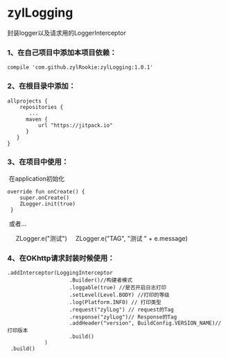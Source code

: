 # zylLogging
封装logger以及请求用的LoggerInterceptor

### 1、在自己项目中添加本项目依赖：

    compile 'com.github.zylRookie:zylLogging:1.0.1'

### 2、在根目录中添加：

    allprojects {
        repositories {
           ...
          maven {
              url "https://jitpack.io"
          }
       }
    }
  
 ### 3、在项目中使用：
  在application初始化
  
    override fun onCreate() {
        super.onCreate()
        ZLogger.init(true)
     }
        
  或者...
  
      ZLogger.e("测试")
      ZLogger.e("TAG", "测试 " + e.message)
    
 ### 4、在OKhttp请求封装时候使用：
 
    .addInterceptor(LoggingInterceptor
                        .Builder()//构建者模式
                        .loggable(true) //是否开启日志打印
                        .setLevel(Level.BODY) //打印的等级
                        .log(Platform.INFO) // 打印类型
                        .request("zylLog") // request的Tag
                        .response("zylLog")// Response的Tag
                        .addHeader("version", BuildConfig.VERSION_NAME)//打印版本
                        .build()
                )
     .build()
     
     
